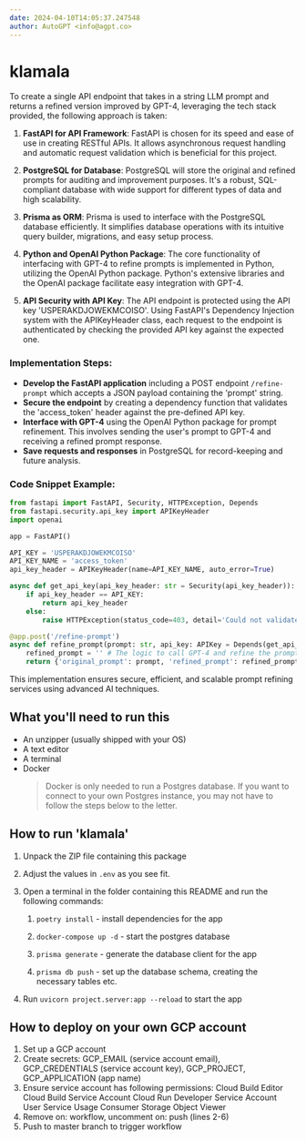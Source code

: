 ```yaml
---
date: 2024-04-10T14:05:37.247548
author: AutoGPT <info@agpt.co>
---
```


# klamala

To create a single API endpoint that takes in a string LLM prompt and returns a refined version improved by GPT-4, leveraging the tech stack provided, the following approach is taken:

1. **FastAPI for API Framework**: FastAPI is chosen for its speed and ease of use in creating RESTful APIs. It allows asynchronous request handling and automatic request validation which is beneficial for this project.

2. **PostgreSQL for Database**: PostgreSQL will store the original and refined prompts for auditing and improvement purposes. It's a robust, SQL-compliant database with wide support for different types of data and high scalability.

3. **Prisma as ORM**: Prisma is used to interface with the PostgreSQL database efficiently. It simplifies database operations with its intuitive query builder, migrations, and easy setup process.

4. **Python and OpenAI Python Package**: The core functionality of interfacing with GPT-4 to refine prompts is implemented in Python, utilizing the OpenAI Python package. Python's extensive libraries and the OpenAI package facilitate easy integration with GPT-4.

5. **API Security with API Key**: The API endpoint is protected using the API key 'USPERAKDJOWEKMCOISO'. Using FastAPI's Dependency Injection system with the APIKeyHeader class, each request to the endpoint is authenticated by checking the provided API key against the expected one.

### Implementation Steps:

- **Develop the FastAPI application** including a POST endpoint `/refine-prompt` which accepts a JSON payload containing the 'prompt' string.
- **Secure the endpoint** by creating a dependency function that validates the 'access_token' header against the pre-defined API key.
- **Interface with GPT-4** using the OpenAI Python package for prompt refinement. This involves sending the user's prompt to GPT-4 and receiving a refined prompt response.
- **Save requests and responses** in PostgreSQL for record-keeping and future analysis.

### Code Snippet Example:
```python
from fastapi import FastAPI, Security, HTTPException, Depends
from fastapi.security.api_key import APIKeyHeader
import openai

app = FastAPI()

API_KEY = 'USPERAKDJOWEKMCOISO'
API_KEY_NAME = 'access_token'
api_key_header = APIKeyHeader(name=API_KEY_NAME, auto_error=True)

async def get_api_key(api_key_header: str = Security(api_key_header)):
    if api_key_header == API_KEY:
        return api_key_header
    else:
        raise HTTPException(status_code=403, detail='Could not validate credentials')

@app.post('/refine-prompt')
async def refine_prompt(prompt: str, api_key: APIKey = Depends(get_api_key)):
    refined_prompt = '' # The logic to call GPT-4 and refine the prompt goes here
    return {'original_prompt': prompt, 'refined_prompt': refined_prompt}
```

This implementation ensures secure, efficient, and scalable prompt refining services using advanced AI techniques.

## What you'll need to run this
* An unzipper (usually shipped with your OS)
* A text editor
* A terminal
* Docker
  > Docker is only needed to run a Postgres database. If you want to connect to your own
  > Postgres instance, you may not have to follow the steps below to the letter.


## How to run 'klamala'

1. Unpack the ZIP file containing this package

2. Adjust the values in `.env` as you see fit.

3. Open a terminal in the folder containing this README and run the following commands:

    1. `poetry install` - install dependencies for the app

    2. `docker-compose up -d` - start the postgres database

    3. `prisma generate` - generate the database client for the app

    4. `prisma db push` - set up the database schema, creating the necessary tables etc.

4. Run `uvicorn project.server:app --reload` to start the app

## How to deploy on your own GCP account
1. Set up a GCP account
2. Create secrets: GCP_EMAIL (service account email), GCP_CREDENTIALS (service account key), GCP_PROJECT, GCP_APPLICATION (app name)
3. Ensure service account has following permissions: 
    Cloud Build Editor
    Cloud Build Service Account
    Cloud Run Developer
    Service Account User
    Service Usage Consumer
    Storage Object Viewer
4. Remove on: workflow, uncomment on: push (lines 2-6)
5. Push to master branch to trigger workflow
